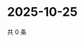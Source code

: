# 2025-10-25

共 0 条

<!-- BEGIN ZHIHUVIDEO -->
<!-- 最后更新时间 Sat Oct 25 2025 19:08:40 GMT+0800 (China Standard Time) -->

<!-- END ZHIHUVIDEO -->
